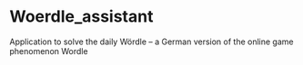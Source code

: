 # Woerdle_assistant
Application to solve the daily Wördle – a German version of the online game phenomenon Wordle
